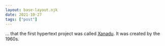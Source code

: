 ```yaml
---
layout: base-layout.njk
date: 2021-10-27
tags: ["post"]
---
```


... that the first hypertext project was called [Xanadu](https://en.wikipedia.org/wiki/Xanadu). It was created by the 1960s.
